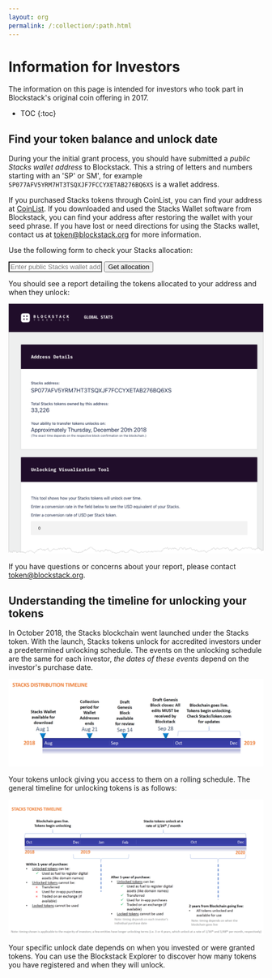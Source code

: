 ```yaml
---
layout: org
permalink: /:collection/:path.html
---
```

# Information for Investors

The information on this page is intended for investors who took part in
Blockstack's original coin offering in 2017.

* TOC
{:toc}

## Find your token balance and unlock date

During your the initial grant process, you should have submitted a _public
Stacks wallet address_ to Blockstack. This a string of letters and numbers
starting with an 'SP' or SM', for example
`SP077AFV5YRM7HT3TSQXJF7FCCYXETAB276BQ6XS` is a wallet address.

If you purchased Stacks tokens through CoinList, you can find your address at
[CoinList](https://coinlist.co/distributions). If you downloaded and used the Stacks Wallet
software from Blockstack, you can find your address after restoring the wallet
with your seed phrase. If you have lost or need directions for using the Stacks
wallet, contact us at <token@blockstack.org> for more information.


Use the following form to check your Stacks allocation:

<script>
function process()
{
var url="https://genesis.stackstoken.com/app/address/" + document.getElementById("url").value;
location.href=url;
return false;
}
</script>

<form class="uk-form-horizontal" onSubmit="return process();">
 <div>
<input style="background: #fff !important;" class="uk-input" type="text" name="url" id="url" placeholder="Enter public Stacks wallet address">
<input class="uk-button uk-button-default uk-form-width-medium uk-align-center" type="submit" value="Get allocation">
</div>
</form>

You should see a report detailing the tokens allocated to your address and when they unlock:

![](images/unlocking-address.png)

If you have questions or concerns about your report, please contact <token@blockstack.org>.


## Understanding the timeline for unlocking your tokens

In October 2018, the Stacks blockchain went launched under the Stacks token.
With the launch, Stacks tokens unlock for accredited investors under a
predetermined unlocking schedule. The events on the unlocking schedule are the
same for each investor, *the dates of these events* depend on the investor's
purchase date.

![](images/distribution.png)

Your tokens unlock giving you access to them on a rolling schedule. The general
timeline for unlocking tokens is as follows:

![](images/unlocking.png)

Your specific unlock date depends on when you invested or were granted tokens.
You can use the Blockstack Explorer to discover how many tokens you have
registered and when they will unlock.

